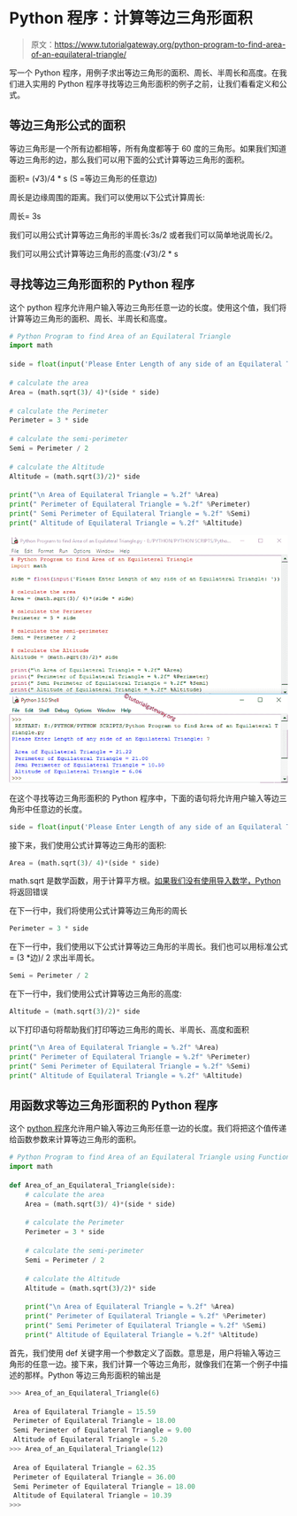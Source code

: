 # Python 程序：计算等边三角形面积

> 原文：<https://www.tutorialgateway.org/python-program-to-find-area-of-an-equilateral-triangle/>

写一个 Python 程序，用例子求出等边三角形的面积、周长、半周长和高度。在我们进入实用的 Python 程序寻找等边三角形面积的例子之前，让我们看看定义和公式。

## 等边三角形公式的面积

等边三角形是一个所有边都相等，所有角度都等于 60 度的三角形。如果我们知道等边三角形的边，那么我们可以用下面的公式计算等边三角形的面积。

面积= (√3)/4 * s (S =等边三角形的任意边)

周长是边缘周围的距离。我们可以使用以下公式计算周长:

周长= 3s

我们可以用公式计算等边三角形的半周长:3s/2 或者我们可以简单地说周长/2。

我们可以用公式计算等边三角形的高度:(√3)/2 * s

## 寻找等边三角形面积的 Python 程序

这个 python 程序允许用户输入等边三角形任意一边的长度。使用这个值，我们将计算等边三角形的面积、周长、半周长和高度。

```py
# Python Program to find Area of an Equilateral Triangle
import math

side = float(input('Please Enter Length of any side of an Equilateral Triangle: '))

# calculate the area
Area = (math.sqrt(3)/ 4)*(side * side)

# calculate the Perimeter
Perimeter = 3 * side

# calculate the semi-perimeter
Semi = Perimeter / 2

# calculate the Altitude
Altitude = (math.sqrt(3)/2)* side

print("\n Area of Equilateral Triangle = %.2f" %Area)
print(" Perimeter of Equilateral Triangle = %.2f" %Perimeter)
print(" Semi Perimeter of Equilateral Triangle = %.2f" %Semi)
print(" Altitude of Equilateral Triangle = %.2f" %Altitude)
```

![Python Program to find Area of an Equilateral Triangle](img/d5d4da502bc51c22218fe113b803817c.png)

在这个寻找等边三角形面积的 Python 程序中，下面的语句将允许用户输入等边三角形中任意边的长度。

```py
side = float(input('Please Enter Length of any side of an Equilateral Triangle: '))
```

接下来，我们使用公式计算等边三角形的面积:

```py
Area = (math.sqrt(3)/ 4)*(side * side)
```

math.sqrt 是数学函数，用于计算平方根。[如果我们没有使用导入数学，Python](https://www.tutorialgateway.org/python-tutorial/) 将返回错误

在下一行中，我们将使用公式计算等边三角形的周长

```py
Perimeter = 3 * side
```

在下一行中，我们使用以下公式计算等边三角形的半周长。我们也可以用标准公式= (3 *边)/ 2 求出半周长。

```py
Semi = Perimeter / 2
```

在下一行中，我们使用公式计算等边三角形的高度:

```py
Altitude = (math.sqrt(3)/2)* side
```

以下打印语句将帮助我们打印等边三角形的周长、半周长、高度和面积

```py
print("\n Area of Equilateral Triangle = %.2f" %Area)
print(" Perimeter of Equilateral Triangle = %.2f" %Perimeter)
print(" Semi Perimeter of Equilateral Triangle = %.2f" %Semi)
print(" Altitude of Equilateral Triangle = %.2f" %Altitude)
```

## 用函数求等边三角形面积的 Python 程序

这个 [python 程序](https://www.tutorialgateway.org/python-programming-examples/)允许用户输入等边三角形任意一边的长度。我们将把这个值传递给函数参数来计算等边三角形的面积。

```py
# Python Program to find Area of an Equilateral Triangle using Functions
import math

def Area_of_an_Equilateral_Triangle(side):
    # calculate the area
    Area = (math.sqrt(3)/ 4)*(side * side)

    # calculate the Perimeter
    Perimeter = 3 * side

    # calculate the semi-perimeter
    Semi = Perimeter / 2

    # calculate the Altitude
    Altitude = (math.sqrt(3)/2)* side

    print("\n Area of Equilateral Triangle = %.2f" %Area)
    print(" Perimeter of Equilateral Triangle = %.2f" %Perimeter)
    print(" Semi Perimeter of Equilateral Triangle = %.2f" %Semi)
    print(" Altitude of Equilateral Triangle = %.2f" %Altitude)
```

首先，我们使用 def 关键字用一个参数定义了函数。意思是，用户将输入等边三角形的任意一边。接下来，我们计算一个等边三角形，就像我们在第一个例子中描述的那样。Python 等边三角形面积的输出是

```py
>>> Area_of_an_Equilateral_Triangle(6)

 Area of Equilateral Triangle = 15.59
 Perimeter of Equilateral Triangle = 18.00
 Semi Perimeter of Equilateral Triangle = 9.00
 Altitude of Equilateral Triangle = 5.20
>>> Area_of_an_Equilateral_Triangle(12)

 Area of Equilateral Triangle = 62.35
 Perimeter of Equilateral Triangle = 36.00
 Semi Perimeter of Equilateral Triangle = 18.00
 Altitude of Equilateral Triangle = 10.39
>>> 
```